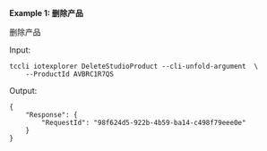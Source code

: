 **Example 1: 删除产品**

删除产品

Input: 

```
tccli iotexplorer DeleteStudioProduct --cli-unfold-argument  \
    --ProductId AVBRC1R7QS
```

Output: 
```
{
    "Response": {
        "RequestId": "98f624d5-922b-4b59-ba14-c498f79eee0e"
    }
}
```

